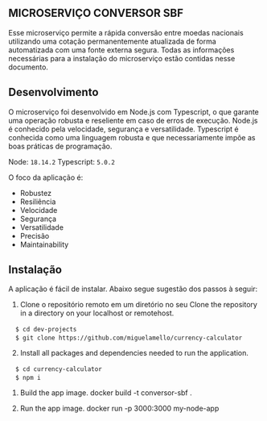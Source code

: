 ## MICROSERVIÇO CONVERSOR SBF

Esse microserviço permite a rápida conversão entre moedas nacionais utilizando uma cotação permanentemente atualizada de forma automatizada com uma fonte externa segura. Todas as informações necessárias para a instalação do microserviço estão contidas nesse documento.
## Desenvolvimento

O microserviço foi desenvolvido em Node.js com Typescript, o que garante uma operação robusta e reseliente em caso de erros de execução. Node.js é conhecido pela velocidade, segurança e versatilidade. Typescript é conhecida como uma linguagem robusta e que necessariamente impõe as boas práticas de programação. 

Node: `18.14.2`
Typescript: `5.0.2`

O foco da aplicação é:

* Robustez
* Resiliência
* Velocidade
* Segurança
* Versatilidade
* Precisão
* Maintainability

## Instalação

A aplicação é fácil de instalar. Abaixo segue sugestão dos passos à seguir:

1) Clone o repositório remoto em um diretório no seu  Clone the repository in a directory on your localhost or remotehost.

&emsp;`$ cd dev-projects` <br>
&emsp;`$ git clone https://github.com/miguelamello/currency-calculator` <br>

2) Install all packages and dependencies needed to run the application.

&emsp;`$ cd currency-calculator` <br>
&emsp;`$ npm i` <br>

1) Build the app image.
docker build -t conversor-sbf .

2) Run the app image.
docker run -p 3000:3000 my-node-app


